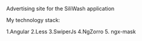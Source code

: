 Advertising site for the SiliWash application

My technology stack: 

1.Angular
2.Less
3.SwiperJs
4.NgZorro
5. ngx-mask

